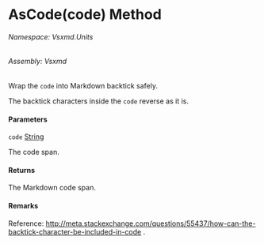 <a name='M-Vsxmd-Units-Extensions-AsCode-System-String-'></a>
# AsCode(code) Method

###### Namespace:  Vsxmd.Units

###### Assembly:  Vsxmd

Wrap the `code` into Markdown backtick safely.

The backtick characters inside the `code` reverse as it is.

#### Parameters

`code`  [String](https://docs.microsoft.com/dotnet/api/System.String)  

The code span.

#### Returns





The Markdown code span.

#### Remarks

Reference: http://meta.stackexchange.com/questions/55437/how-can-the-backtick-character-be-included-in-code .

